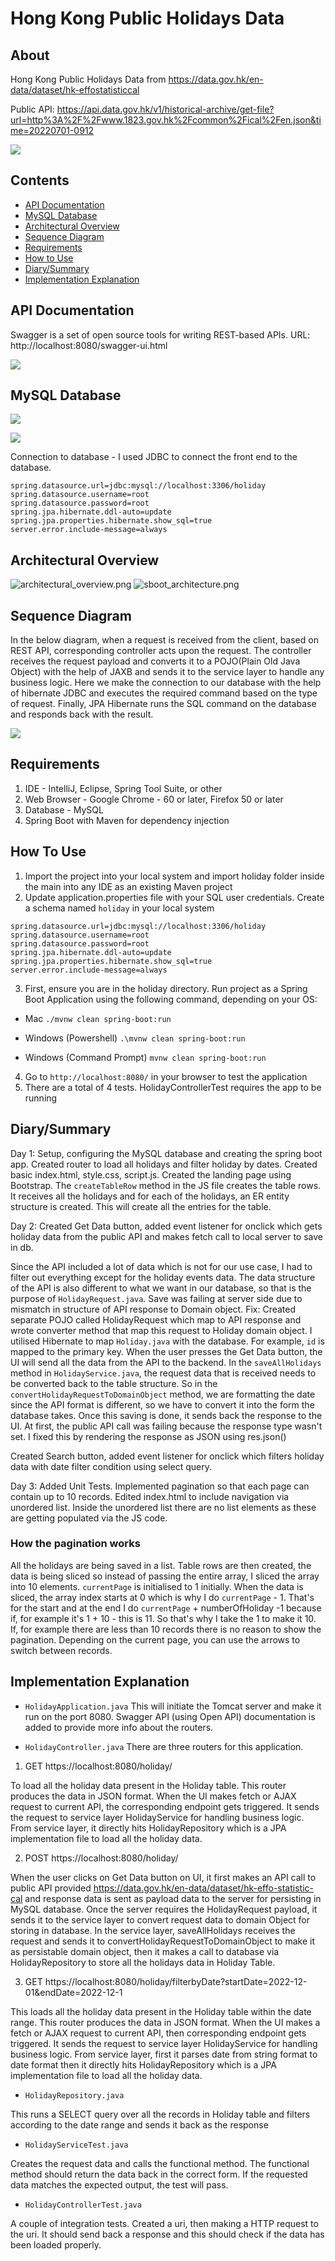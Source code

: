 # Hong Kong Public Holidays Data

## About
Hong Kong Public Holidays Data from https://data.gov.hk/en-data/dataset/hk-effostatisticcal

Public API: https://api.data.gov.hk/v1/historical-archive/get-file?url=http%3A%2F%2Fwww.1823.gov.hk%2Fcommon%2Fical%2Fen.json&time=20220701-0912

![](home.png)

## Contents
- [API Documentation](#api-documentation)
- [MySQL Database](#mysql-database)
- [Architectural Overview](#architectural-overview)
- [Sequence Diagram](#sequence-diagram)
- [Requirements](#requirements)
- [How to Use](#how-to-use)
- [Diary/Summary](#diarysummary)
- [Implementation Explanation](#implementation-explanation)

## API Documentation
Swagger is a set of open source tools for writing REST-based APIs. 
URL: http://localhost:8080/swagger-ui.html

![](routes.png)

## MySQL Database

![](schema.png)

![](holiday_table.png)

Connection to database -
I used JDBC to connect the front end to the database.

```
spring.datasource.url=jdbc:mysql://localhost:3306/holiday
spring.datasource.username=root
spring.datasource.password=root
spring.jpa.hibernate.ddl-auto=update
spring.jpa.properties.hibernate.show_sql=true
server.error.include-message=always
```

## Architectural Overview
![architectural_overview.png](architectural_overview.png)
![sboot_architecture.png](sboot_architecture.png)

## Sequence Diagram
In the below diagram, when a request is received from the client, based on REST API, 
corresponding controller acts upon the request. The controller receives the request 
payload and converts it to a POJO(Plain Old Java Object) with the help of JAXB and 
sends it to the service layer to handle any business logic. Here we make the connection
to our database with the help of hibernate JDBC and executes the required command 
based on the type of request. Finally, JPA Hibernate runs the SQL command on the 
database and responds back with the result.

![](sequence_diagram.png)

## Requirements
1. IDE - IntelliJ, Eclipse, Spring Tool Suite, or other
2. Web Browser - Google Chrome - 60 or later, Firefox 50 or later
3. Database - MySQL
4. Spring Boot with Maven for dependency injection

## How To Use

1. Import the project into your local system and import holiday folder inside the main into any IDE as an existing Maven project
2. Update application.properties file with your SQL user credentials. Create a schema named `holiday` in your local system
```
spring.datasource.url=jdbc:mysql://localhost:3306/holiday
spring.datasource.username=root
spring.datasource.password=root
spring.jpa.hibernate.ddl-auto=update
spring.jpa.properties.hibernate.show_sql=true
server.error.include-message=always
```
3. First, ensure you are in the holiday directory. Run project as a Spring Boot Application using the following command, depending on your OS:
- Mac `./mvnw clean spring-boot:run`

- Windows (Powershell) `.\mvnw clean spring-boot:run`

- Windows (Command Prompt) `mvnw clean spring-boot:run` 
4. Go to `http://localhost:8080/` in your browser to test the application
5. There are a total of 4 tests. HolidayControllerTest requires the app to be running

## Diary/Summary

Day 1: Setup, configuring the MySQL database and creating the spring boot app. Created router to load all holidays and filter holiday by dates.
Created basic index.html, style.css, script.js. Created the landing page using Bootstrap.
The `createTableRow` method in the JS file creates the table rows. It receives all the holidays and
for each of the holidays, an ER entity structure is created. This will create all the entries for the table.

Day 2: Created Get Data button, added event listener for onclick which gets holiday data from the public API and makes fetch call to local server to save in db.

Since the API included a lot of data which is not for our use case, I 
had to filter out everything except for the holiday events data. The data structure of the API is also different
to what we want in our database, so that is the purpose of `HolidayRequest.java`. Save was failing at server side due to mismatch in structure of API response to Domain object.
Fix: Created separate POJO called HolidayRequest which map to API response and wrote converter method that map this request to Holiday domain object. I utilised Hibernate to map `Holiday.java` with the
database. For example, `id` is mapped to the primary key. When the user presses the Get Data button,
the UI will send all the data from the API to the backend. In the `saveAllHolidays` method in `HolidayService.java`, the request data that is received 
needs to be converted back to the table structure. So in the `convertHolidayRequestToDomainObject` method, we are formatting the date since the API format is 
different, so we have to convert it into the form the database takes. Once this saving is done, it sends back the response to the UI.
At first, the public API call was failing because the response type wasn't set. I fixed this by rendering the response as JSON using res.json()

Created Search button, added event listener for onclick which filters holiday data with date filter condition using select query.

Day 3: Added Unit Tests. Implemented pagination so that each page can contain up to 10 records. Edited index.html to include navigation via unordered list. Inside the
unordered list there are no list elements as these are getting populated via the JS code.

### How the pagination works
All the holidays are being saved in a list. Table rows are then created, the data is being sliced so
instead of passing the entire array, I sliced the array into 10 elements. `currentPage` is initialised to 1 initially.
When the data is sliced, the array index starts at 0 which is why I do `currentPage` - 1. That's for the start and at the end
I do `currentPage` + numberOfHoliday -1 because if, for example it's 1 + 10 - this is 11. So that's why I take the 1 to make it 10.
If, for example there are less than 10 records there is no reason to show the pagination.
Depending on the current page, you can use the arrows to switch between records.

## Implementation Explanation

- ```HolidayApplication.java``` This will initiate the Tomcat server and make it run on the port 8080. Swagger API (using Open API) documentation is added to provide more info about the routers.


- ```HolidayController.java``` There are three routers for this application.
1. GET https://localhost:8080/holiday/

To load all the holiday data present in the Holiday table. This router produces the 
data in JSON format. When the UI makes fetch or AJAX request to current API, the 
corresponding endpoint gets triggered. It sends the request to service layer 
HolidayService for handling business logic. From service layer, it directly hits
HolidayRepository which is a JPA implementation file to load all the holiday data.

2. POST https://localhost:8080/holiday/

When the user clicks on Get Data button on UI, it first makes an API call to public 
API provided https://data.gov.hk/en-data/dataset/hk-effo-statistic-cal and response
data is sent as payload data to the server for persisting in MySQL database. Once 
the server requires the HolidayRequest payload, it sends it to the service layer to
convert request data to domain Object for storing in database.
In the service layer, saveAllHolidays receives the request and sends it to 
convertHolidayRequestToDomainObject to make it as persistable domain object, then 
it makes a call to database via HolidayRepository to store all the holidays data in 
Holiday Table.

3. GET https://localhost:8080/holiday/filterbyDate?startDate=2022-12-01&endDate=2022-12-1

This loads all the holiday data present in the Holiday table within the date range. 
This router produces the data in JSON format. When the UI makes a fetch or AJAX 
request to current API, then corresponding endpoint gets triggered. It sends the 
request to service layer HolidayService for handling business logic. 
From service layer, first it parses date from string format to date format then it
directly hits HolidayRepository which is a JPA implementation file to load all the
holiday data. 

- ```HolidayRepository.java```

This runs a SELECT query over all the records in Holiday table and filters according to the date range and sends it back as the response

- ```HolidayServiceTest.java```

Creates the request data and calls the functional method. The functional method 
should return the data back in the correct form. If the requested data matches
the expected output, the test will pass.

- ```HolidayControllerTest.java```

A couple of integration tests. Created a uri, then making a HTTP request to the uri.
It should send back a response and this should check if the data has been loaded
properly.